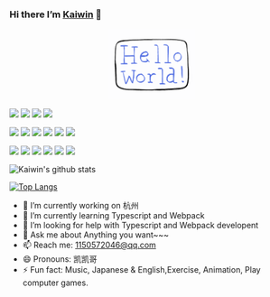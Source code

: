### Hi  there I’m [Kaiwin](https://github.com/zhaokaiwin) 👋

<div align="center">
  <img src="https://github.com/zhaokaiwin/zhaokaiwin/blob/main/hello-world.gif" width="30%">
</div>


[![](https://img.shields.io/badge/Windows-10-2376bc?style=flat-square&logo=windows&logoColor=ffffff)](https://www.microsoft.com/windows/get-windows-10)
[![](https://img.shields.io/badge/IDE-Visual%20Studio%20Code-blue?style=flat-square&logo=visual-studio-code&logoColor=ffffff)](https://code.visualstudio.com/)
[![](https://img.shields.io/badge/IDE-PyCharm-blue?style=flat-square&logo=jetbrains&logoColor=ffffff)](https://www.jetbrains.com/pycharm/)
[![](https://img.shields.io/badge/IDE-WebStorm-blue?style=flat-square&logo=jetbrains&logoColor=ffffff)](https://www.jetbrains.com/webstorm/)

[![](https://img.shields.io/badge/-HTML5-E34F26?style=flat-square&logo=html5&logoColor=white)](https://html.spec.whatwg.org/)
[![](https://img.shields.io/badge/-CSS3-1572B6?style=flat-square&logo=css3&logoColor=white)](https://www.w3.org/Style/CSS/)
[![](https://img.shields.io/badge/TypeScript-cb3837?style=flat-square&logo=TypeScript&logoColor=ffffff)](https://www.typescriptlang.org/)
[![](https://img.shields.io/badge/-JavaScript-f7e018?style=flat-square&logo=javascript&logoColor=white)](https://www.ecma-international.org/)
[![](https://img.shields.io/badge/-Python-3776AB?style=flat-square&logo=python&logoColor=ffffff)](https://www.python.org/)
[![](https://img.shields.io/badge/-Vue.js-4fc08d?style=flat-square&logo=vue.js&logoColor=ffffff)](https://vuejs.org/) 

[![](https://img.shields.io/badge/React-cb3837?style=flat-square&logo=React&logoColor=ffffff)](https://reactjs.org/)
[![](https://img.shields.io/badge/-NPM-cb3837?style=flat-square&logo=npm&logoColor=white)](https://npmjs.com/)
[![](https://img.shields.io/badge/-Git-f05032?style=flat-square&logo=git&logoColor=white)](https://git-scm.com/)
[![](https://img.shields.io/badge/-Linux-fcc624?style=flat-square&logo=linux&logoColor=white)](https://www.linuxfoundation.org/)
[![](https://img.shields.io/badge/-Node.js-43853d?style=flat-square&logo=node.js&logoColor=ffffff)](https://nodejs.org/)
[![](https://img.shields.io/badge/-Nginx-269539?style=flat-square&logo=nginx&logoColor=ffffff)](https://nginx.org/)

![Kaiwin's github stats](https://github-readme-stats.vercel.app/api?username=zhaokaiwin&show_icons=true&theme=synthwave)  

 [![Top Langs](https://github-readme-stats.vercel.app/api/top-langs/?username=zhaokaiwin&langs_count=4&show_icons=true&theme=cobalt)](https://github.com/anuraghazra/github-readme-stats)     



- 🔭 I’m currently working on 杭州
- 🌱 I’m currently learning Typescript and Webpack
- 🤔 I’m looking for help with Typescript and Webpack developent
- 💬 Ask me about Anything you want~~~
- 📫 Reach me: 1150572046@qq.com
- 😄 Pronouns: 凯凯哥
- ⚡ Fun fact: Music, Japanese & English,Exercise, Animation, Play computer games.
  
